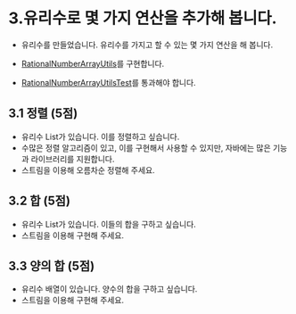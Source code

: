 # 3.유리수로 몇 가지 연산을 추가해 봅니다. 
* 유리수를 만들었습니다. 유리수를 가지고 할 수 있는 몇 가지 연산을 해 봅니다.

* [RationalNumberArrayUtils](../src/main/java/com/nhnacademy/util/RationalNumberArrayUtils.java)를 구현합니다.
* [RationalNumberArrayUtilsTest](../src/test/java/com/nhnacademy/number/RationalNumberArrayUtilsTest.java)를 통과해야 합니다.

## 3.1 정렬 (5점)
* 유리수 List가 있습니다. 이를 정렬하고 싶습니다.
* 수많은 정렬 알고리즘이 있고, 이를 구현해서 사용할 수 있지만, 자바에는 많은 기능과 라이브러리를 지원합니다.
* 스트림을 이용해 오름차순 정렬해 주세요.


## 3.2 합 (5점)
* 유리수 List가 있습니다. 이들의 합을 구하고 싶습니다. 
* 스트림을 이용해 구현해 주세요.

## 3.3 양의 합 (5점)
* 유리수 배열이 있습니다. 양수의 합을 구하고 싶습니다. 
* 스트림을 이용해 구현해 주세요.
